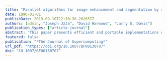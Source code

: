 ```yaml
---
title: "Parallel algorithms for image enhancement and segmentation by region growing, with an experimental study"
date: 1996-01-01
publishDate: 2019-09-10T12:18:38.262657Z
authors: [admin, "Joseph JáJá", "David Harwood", "Larry S. Davis"]
publication_types: ["article-journal"]
abstract: "This paper presents efficient and portable implementations of a powerful image enhancement process, the Symmetric Neighborhood Filter (SNF), and an image segmentation technique that makes use of the SNF and a variant of the conventional connected components algorithm which we call δ-Connected Components. We use efficient techniques for distributing and coalescing data as well as efficient combinations of task and data parallelism. The image segmentation algorithm makes use of an efficient connected components algorithm based on a novel approach for parallel merging. The algorithms have been coded in Split-C and run on a variety of platforms, including the Thinking Machines CM-5, IBM SP-1 and SP-2, Cray Research T3D, Meiko Scientific CS-2, Intel Paragon, and workstation clusters. Our experimental results are consistent with the theoretical analysis (and provide the best known execution times for segmentation, even when compared with machine-specific implementations). Our test data include difficult images from the Landsat Thematic Mapper (TM) satellite data."
featured: false
publication: "*The Journal of Supercomputing*"
url_pdf: "https://doi.org/10.1007/BF00130707"
doi: "10.1007/BF00130707"
---
```


